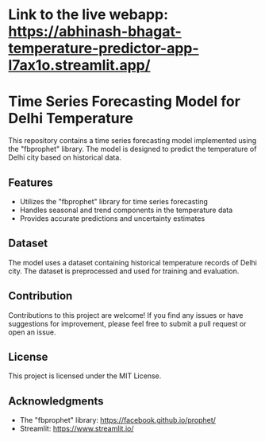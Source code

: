 # Link to the live webapp: https://abhinash-bhagat-temperature-predictor-app-l7ax1o.streamlit.app/

# Time Series Forecasting Model for Delhi Temperature

This repository contains a time series forecasting model implemented using the "fbprophet" library. The model is designed to predict the temperature of Delhi city based on historical data.

## Features

- Utilizes the "fbprophet" library for time series forecasting
- Handles seasonal and trend components in the temperature data
- Provides accurate predictions and uncertainty estimates

## Dataset

The model uses a dataset containing historical temperature records of Delhi city. The dataset is preprocessed and used for training and evaluation.

## Contribution
Contributions to this project are welcome! If you find any issues or have suggestions for improvement, please feel free to submit a pull request or open an issue.

## License
This project is licensed under the MIT License.

## Acknowledgments
- The "fbprophet" library: https://facebook.github.io/prophet/
- Streamlit: https://www.streamlit.io/
